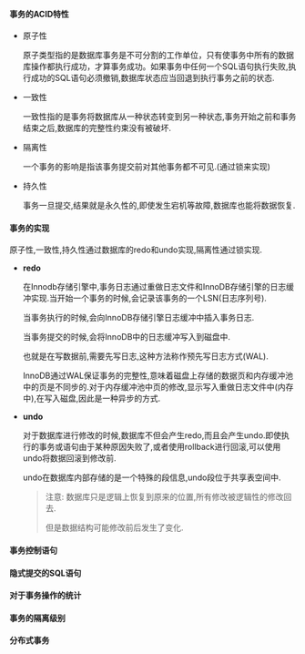 #### 事务的ACID特性

+ 原子性

  原子类型指的是数据库事务是不可分割的工作单位，只有使事务中所有的数据库操作都执行成功，才算事务成功。如果事务中任何一个SQL语句执行失败,执行成功的SQL语句必须撤销,数据库状态应当回退到执行事务之前的状态.

+ 一致性

  一致性指的是事务将数据库从一种状态转变到另一种状态,事务开始之前和事务结束之后,数据库的完整性约束没有被破坏.

+ 隔离性

  一个事务的影响是指该事务提交前对其他事务都不可见.(通过锁来实现)

+ 持久性

  事务一旦提交,结果就是永久性的,即使发生宕机等故障,数据库也能将数据恢复.

#### 事务的实现

原子性,一致性,持久性通过数据库的redo和undo实现,隔离性通过锁实现.

+ **redo**

  在Innodb存储引擎中,事务日志通过重做日志文件和InnoDB存储引擎的日志缓冲实现.当开始一个事务的时候,会记录该事务的一个LSN(日志序列号).

  当事务执行的时候,会向InnoDB存储引擎日志缓冲中插入事务日志.

  当事务提交的时候,会将InnoDB中的日志缓冲写入到磁盘中.

  也就是在写数据前,需要先写日志,这种方法称作预先写日志方式(WAL).

  InnoDB通过WAL保证事务的完整性,意味着磁盘上存储的数据页和内存缓冲池中的页是不同步的.对于内存缓冲池中页的修改,显示写入重做日志文件中(内存中),在写入磁盘,因此是一种异步的方式.

+ **undo**

  对于数据库进行修改的时候,数据库不但会产生redo,而且会产生undo.即使执行的事务或语句由于某种原因失败了,或者使用rollback进行回滚,可以使用undo将数据回滚到修改前.

  undo在数据库内部存储的是一个特殊的段信息,undo段位于共享表空间中.

  > 注意: 数据库只是逻辑上恢复到原来的位置,所有修改被逻辑性的修改回去.
  >
  > 但是数据结构可能修改前后发生了变化.

#### 事务控制语句

#### 隐式提交的SQL语句

#### 对于事务操作的统计

#### 事务的隔离级别

#### 分布式事务